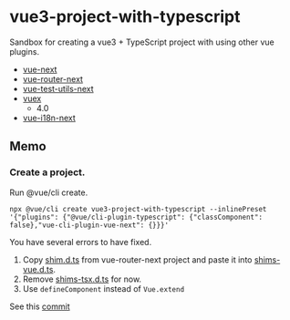 # vue3-project-with-typescript
Sandbox for creating a vue3 + TypeScript project with using other vue plugins.

- [vue-next](https://github.com/vuejs/vue-next)
- [vue-router-next](https://github.com/vuejs/vue-router-next)
- [vue-test-utils-next](https://github.com/vuejs/vue-test-utils-next)
- [vuex](https://github.com/vuejs/vuex)
    - 4.0
- [vue-i18n-next](https://github.com/intlify/vue-i18n-next)

## Memo
### Create a project.

Run @vue/cli create.

```shell
npx @vue/cli create vue3-project-with-typescript --inlinePreset '{"plugins": {"@vue/cli-plugin-typescript": {"classComponent": false},"vue-cli-plugin-vue-next": {}}}'
```

You have several errors to have fixed.

1. Copy [shim.d.ts](https://github.com/vuejs/vue-router-next/blob/master/playground/shim.d.ts) from vue-router-next project and paste it into [shims-vue.d.ts](./src/shims-vue.d.ts).
2. Remove [shims-tsx.d.ts](./src/shims-tsx.d.ts) for now.
3. Use `defineComponent` instead of `Vue.extend`

See this [commit](https://github.com/bobstrange/vue-sandbox/commit/5b4934cb7937628bc7990fd2164d8441b2c355f3)

